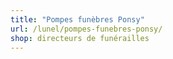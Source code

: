 ```yaml
---
title: "Pompes funèbres Ponsy"
url: /lunel/pompes-funebres-ponsy/
shop: directeurs de funérailles
---
```

